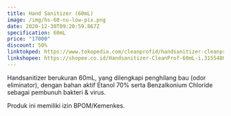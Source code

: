 ```yaml
---
title: Hand Sanitizer (60mL)
image: /img/hs-60-nu-low-pix.png
date: 2020-12-30T09:20:59.867Z
specification: 60mL
price: "17000"
discount: 50%
linktokped: https://www.tokopedia.com/cleanprofid/handsanitizer-cleanprof-60ml
linkshopee: https://shopee.co.id/Handsanitizer-CleanProf-60mL-i.315548033.4154903429
---
```

Handsanitizer berukuran 60mL, yang dilengkapi penghilang bau (odor eliminator), dengan bahan aktif Etanol 70% serta Benzalkonium Chloride sebagai pembunuh bakteri & virus. 

Produk ini memiliki izin BPOM/Kemenkes.